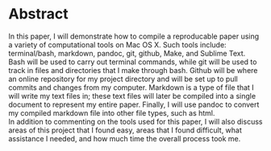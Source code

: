 # Abstract
In this paper, I will demonstrate how to compile a reproducable paper using a variety of 
computational tools on Mac OS X. Such tools include: terminal/bash, markdown, pandoc, git, 
github, Make, and Sublime Text. Bash will be used to carry out terminal commands, while git will
be used to track in files and directories that I make through bash. Github will be where an
online repository for my project directory and will be set up to pull commits and changes from 
my computer. Markdown is a type of file that I will write my text files in; these text files 
will later be compiled into a single document to represent my entire paper. Finally, I will use
pandoc to convert my compiled markdown file into other file types, such as html.  
In addition to commenting on the tools used for this paper, I will also discuss areas of this 
project that I found easy, areas that I found difficult, what assistance I needed, and how much
time the overall process took me. 
